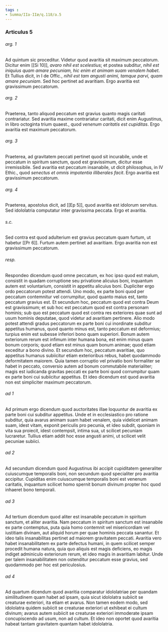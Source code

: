 ```yaml
---
tags : 
- Summa/IIa-IIæ/q.118/a.5
---
```


### Articulus 5

###### arg. 1
Ad quintum sic proceditur. Videtur quod avaritia sit maximum peccatorum. Dicitur enim [[Si 10]], *avaro nihil est scelestius*; et postea subditur, *nihil est iniquius quam amare pecuniam, hic enim et animam suam venalem habet*. Et Tullius dicit, in I de Offic., *nihil est tam angusti animi, tamque parvi, quam amare pecuniam*. Sed hoc pertinet ad avaritiam. Ergo avaritia est gravissimum peccatorum.

###### arg. 2
Praeterea, tanto aliquod peccatum est gravius quanto magis caritati contrariatur. Sed avaritia maxime contrariatur caritati, dicit enim Augustinus, in libro octoginta trium quaest., quod *venenum caritatis est cupiditas*. Ergo avaritia est maximum peccatorum.

###### arg. 3
Praeterea, ad gravitatem peccati pertinet quod sit incurabile, unde et peccatum in spiritum sanctum, quod est gravissimum, dicitur esse irremissibile. Sed avaritia est peccatum insanabile, ut dicit philosophus, in IV Ethic., quod *senectus et omnis impotentia illiberales facit*. Ergo avaritia est gravissimum peccatorum.

###### arg. 4
Praeterea, apostolus dicit, ad [[Ep 5]], quod avaritia est idolorum servitus. Sed idololatria computatur inter gravissima peccata. Ergo et avaritia.

###### s.c.
Sed contra est quod adulterium est gravius peccatum quam furtum, ut habetur [[Pr 6]]. Furtum autem pertinet ad avaritiam. Ergo avaritia non est gravissimum peccatorum.

###### resp.
Respondeo dicendum quod omne peccatum, ex hoc ipso quod est malum, consistit in quadam corruptione seu privatione alicuius boni, inquantum autem est voluntarium, consistit in appetitu alicuius boni. Dupliciter ergo ordo peccatorum potest attendi. Uno modo, ex parte boni quod per peccatum contemnitur vel corrumpitur, quod quanto maius est, tanto peccatum gravius est. Et secundum hoc, peccatum quod est contra Deum est gravissimum; et sub hoc est peccatum quod est contra personam hominis; sub quo est peccatum quod est contra res exteriores quae sunt ad usum hominis deputatae, quod videtur ad avaritiam pertinere. Alio modo potest attendi gradus peccatorum ex parte boni cui inordinate subditur appetitus humanus, quod quanto minus est, tanto peccatum est deformius; turpius enim est subesse inferiori bono quam superiori. Bonum autem exteriorum rerum est infimum inter humana bona, est enim minus quam bonum corporis; quod etiam est minus quam bonum animae; quod etiam exceditur a bono divino. Et secundum hoc, peccatum avaritiae, quo appetitus humanus subiicitur etiam exterioribus rebus, habet quodammodo deformitatem maiorem. Quia tamen corruptio vel privatio boni formaliter se habet in peccato, conversio autem ad bonum commutabile materialiter; magis est iudicanda gravitas peccati ex parte boni quod corrumpitur quam ex parte boni cui subiicitur appetitus. Et ideo dicendum est quod avaritia non est simpliciter maximum peccatorum.

###### ad 1
Ad primum ergo dicendum quod auctoritates illae loquuntur de avaritia ex parte boni cui subditur appetitus. Unde et in ecclesiastico pro ratione subditur, quia avarus animam suam habet venalem, quia videlicet animam suam, idest vitam, exponit periculis pro pecunia, et ideo subdit, quoniam in vita sua proiecit, idest contempsit, intima sua, ut scilicet pecuniam lucraretur. Tullius etiam addit hoc esse angusti animi, ut scilicet velit pecuniae subiici.

###### ad 2
Ad secundum dicendum quod Augustinus ibi accipit cupiditatem generaliter cuiuscumque temporalis boni, non secundum quod specialiter pro avaritia accipitur. Cupiditas enim cuiuscumque temporalis boni est venenum caritatis, inquantum scilicet homo spernit bonum divinum propter hoc quod inhaeret bono temporali.

###### ad 3
Ad tertium dicendum quod aliter est insanabile peccatum in spiritum sanctum, et aliter avaritia. Nam peccatum in spiritum sanctum est insanabile ex parte contemptus, puta quia homo contemnit vel misericordiam vel iustitiam divinam, aut aliquid horum per quae hominis peccata sanantur. Et ideo talis insanabilitas pertinet ad maiorem gravitatem peccati. Avaritia vero habet insanabilitatem ex parte defectus humani, in quem scilicet semper procedit humana natura, quia quo aliquis est magis deficiens, eo magis indiget adminiculo exteriorum rerum, et ideo magis in avaritiam labitur. Unde per talem insanabilitatem non ostenditur peccatum esse gravius, sed quodammodo per hoc est periculosius.

###### ad 4
Ad quartum dicendum quod avaritia comparatur idololatriae per quandam similitudinem quam habet ad ipsam, quia sicut idololatra subiicit se creaturae exteriori, ita etiam et avarus. Non tamen eodem modo, sed idololatra quidem subiicit se creaturae exteriori ut exhibeat ei cultum divinum; avarus autem subiicit se creaturae exteriori immoderate ipsam concupiscendo ad usum, non ad cultum. Et ideo non oportet quod avaritia habeat tantam gravitatem quantam habet idololatria.

